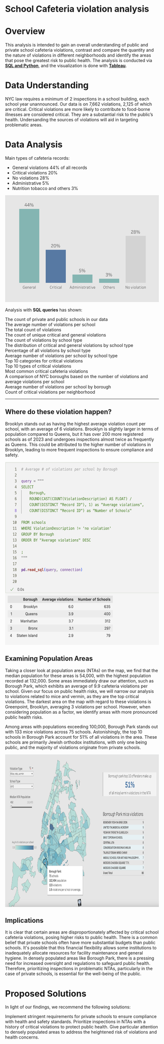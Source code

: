 # School Cafeteria violation analysis


# Overview

This analysis is intended to gain an overall understanding of public and private school cafeteria violations, contrast and compare the quantity and the nature of violations in different neighborhoods and identify the areas that pose the greatest risk to public health. The analysis is conducted via **[SQL and Python](https://github.com/feelgd777/SQL_repo/blob/main/School%20cafeteria%20violations.ipynb)**, and the visualization is done with **[Tableau](https://public.tableau.com/views/Cafeteriaviolations/Dashboard3?:language=en-US&:display_count=n&:origin=viz_share_link)**.


# Data Understanding

NYC law requires a minimum of 2 inspections in a school building, each school year unannounced.
Our data is on 7,662 violations, 2,125 of which are critical. Critical violations are more likely to contribute to food-borne illnesses are considered critical. 
They are a substantial risk to the public’s health. Undersanding the sources of violations will aid in targeting problematic areas.


# Data Analysis

Main types of cafeteria records: 

* General violations 44% of all records
* Critical violations 20% 
* No violations 28%
* Administrative 5% 
* Nutrition tobacco and others 3%


<img src="./visualizations/cafeteria-violations/violations.png" width="550" height="350">
  
Analysis with **SQL queries** has shown:

The count of private and public schools in our data  
The average number of violations per school  
The total count of violations  
The count of unique critical and general violations  
The count of violations by school type  
The distribution of critical and general violations by school type   
Percentage of all violations by school type  
Average number of violations per school by school type  
Top 10 categories for critical violations  
Top 10 types of critical violations  
Most common critical cafeteria violations  
A comparison of NYC boroughs based on the number of violations and average violations per school  
Average number of violations per school by borough  
Count of critical violations per neighborhood  
_____________________________________

## Where do these violation happen?

Brooklyn stands out as having the highest average violation count per school, with an average of 6 violations. Brooklyn is slightly larger in terms of population compared to Queens, but it has over 200 more registered schools as of 2023 and undergoes inspections almost twice as frequently as Queens. This could be attributed to the higher number of violations in Brooklyn, leading to more frequent inspections to ensure compliance and safety.


<img src="./visualizations/cafeteria-violations/sql-example.png" width="530" height="600">

## Examining Population Areas

Taking a closer look at population areas (NTAs) on the map, we find that the median population for these areas is 54,000, with the highest population recorded at 132,000.
Some areas immediately draw our attention, such as Borough Park, which exhibits an average of 9.9 cafeteria violations per school. Given our focus on public health risks, we will narrow our analysis to violations related to mice and vermin, as they are the top critical violations. The darkest area on the map with regard to these violations is Greenpoint, Brooklyn, averaging 3 violations per school. However, when considering population as a factor, we identify areas with more pronounced public health risks.

Among areas with populations exceeding 100,000, Borough Park stands out with 133 mice violations across 75 schools. Astonishingly, the top 10 schools in Borough Park account for 51% of all violations in the area. These schools are primarily Jewish orthodox institutions, with only one being public, and the majority of violations originate from private schools.


<img src="./visualizations/cafeteria-violations/Tableau-screen.png" width="900" height="500">

## Implications
It is clear that certain areas are disproportionately affected by critical school cafeteria violations, posing higher risks to public health. There is a common belief that private schools often have more substantial budgets than public schools. It's possible that this financial flexibility allows some institutions to inadequately allocate resources for facility maintenance and general hygiene. In densely populated areas like Borough Park, there is a pressing need for increased oversight and regulations to safeguard public health. Therefore, prioritizing inspections in problematic NTAs, particularly in the case of private schools, is essential for the well-being of the public.

# Proposed Solutions
In light of our findings, we recommend the following solutions:

Implement stringent requirements for private schools to ensure compliance with health and safety standards.
Prioritize inspections in NTAs with a history of critical violations to protect public health.
Give particular attention to densely populated areas to address the heightened risk of violations and health concerns.

